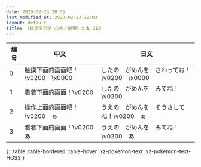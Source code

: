 ```yaml
---
date: 2020-02-23 20:56
last_modified_at: 2020-02-23 22:03
layout: default
title: 《精灵宝可梦 心金／魂银》文本 212
---
```

| 编号 | 中文 | 日文 |
| ---- | ---- | ---- |
| 0 | 触摸下面的画面吧！\v0200　\x0000 | したの　がめんを　さわってね！\v0200　\x0000 |
| 1 | 看着下面的画面！\v0200　　 | したの　がめんを　みてね！\v0200　　 |
| 2 | 操作上面的画面吧！\v0200　ぁ | うえの　がめんを　そうさしてね！\v0200　ぁ |
| 3 | 看着下面的画面！\v0200　あ | うえの　がめんを　みてね！\v0200　あ |
{: .table .table-bordered .table-hover .xz-pokemon-text .xz-pokemon-text-HGSS }